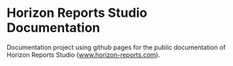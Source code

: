 # Horizon Reports Studio Documentation
Documentation project using github pages for the public documentation of Horizon Reports Studio (www.horizon-reports.com).

